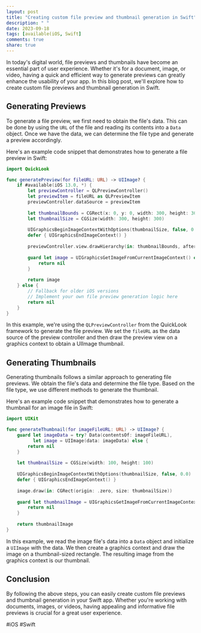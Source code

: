 ```yaml
---
layout: post
title: "Creating custom file preview and thumbnail generation in Swift"
description: " "
date: 2023-09-18
tags: [available(iOS, Swift]
comments: true
share: true
---
```


In today's digital world, file previews and thumbnails have become an essential part of user experience. Whether it's for a document, image, or video, having a quick and efficient way to generate previews can greatly enhance the usability of your app. In this blog post, we'll explore how to create custom file previews and thumbnail generation in Swift.

## Generating Previews

To generate a file preview, we first need to obtain the file's data. This can be done by using the `URL` of the file and reading its contents into a `Data` object. Once we have the data, we can determine the file type and generate a preview accordingly.

Here's an example code snippet that demonstrates how to generate a file preview in Swift:

```swift
import QuickLook

func generatePreview(for fileURL: URL) -> UIImage? {
    if #available(iOS 13.0, *) {
        let previewController = QLPreviewController()
        let previewItem = fileURL as QLPreviewItem
        previewController.dataSource = previewItem
        
        let thumbnailBounds = CGRect(x: 0, y: 0, width: 300, height: 300)
        let thumbnailSize = CGSize(width: 300, height: 300)
        
        UIGraphicsBeginImageContextWithOptions(thumbnailSize, false, 0.0)
        defer { UIGraphicsEndImageContext() }
        
        previewController.view.drawHierarchy(in: thumbnailBounds, afterScreenUpdates: true)
        
        guard let image = UIGraphicsGetImageFromCurrentImageContext() else {
            return nil
        }
        
        return image
    } else {
        // Fallback for older iOS versions
        // Implement your own file preview generation logic here
        return nil
    }
}
```

In this example, we're using the `QLPreviewController` from the QuickLook framework to generate the file preview. We set the `fileURL` as the data source of the preview controller and then draw the preview view on a graphics context to obtain a UIImage thumbnail.

## Generating Thumbnails

Generating thumbnails follows a similar approach to generating file previews. We obtain the file's data and determine the file type. Based on the file type, we use different methods to generate the thumbnail.

Here's an example code snippet that demonstrates how to generate a thumbnail for an image file in Swift:

```swift
import UIKit

func generateThumbnail(for imageFileURL: URL) -> UIImage? {
    guard let imageData = try? Data(contentsOf: imageFileURL),
          let image = UIImage(data: imageData) else {
        return nil
    }
    
    let thumbnailSize = CGSize(width: 100, height: 100)
    
    UIGraphicsBeginImageContextWithOptions(thumbnailSize, false, 0.0)
    defer { UIGraphicsEndImageContext() }
    
    image.draw(in: CGRect(origin: .zero, size: thumbnailSize))
    
    guard let thumbnailImage = UIGraphicsGetImageFromCurrentImageContext() else {
        return nil
    }
    
    return thumbnailImage
}
```

In this example, we read the image file's data into a `Data` object and initialize a `UIImage` with the data. We then create a graphics context and draw the image on a thumbnail-sized rectangle. The resulting image from the graphics context is our thumbnail.

## Conclusion

By following the above steps, you can easily create custom file previews and thumbnail generation in your Swift app. Whether you're working with documents, images, or videos, having appealing and informative file previews is crucial for a great user experience.

#iOS #Swift
